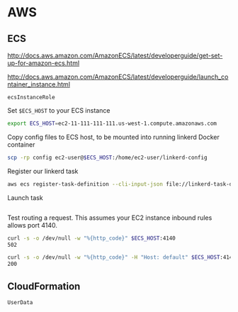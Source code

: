 # AWS

## ECS


http://docs.aws.amazon.com/AmazonECS/latest/developerguide/get-set-up-for-amazon-ecs.html

http://docs.aws.amazon.com/AmazonECS/latest/developerguide/launch_container_instance.html

`ecsInstanceRole`

Set `$ECS_HOST` to your ECS instance

```bash
export ECS_HOST=ec2-11-111-111-111.us-west-1.compute.amazonaws.com
```

Copy config files to ECS host, to be mounted into running linkerd Docker container

```bash
scp -rp config ec2-user@$ECS_HOST:/home/ec2-user/linkerd-config
```

Register our linkerd task

```bash
aws ecs register-task-definition --cli-input-json file://linkerd-task-definition.json
```

Launch task

```bash
```

Test routing a request. This assumes your EC2 instance inbound rules allows port 4140.

```bash
curl -s -o /dev/null -w "%{http_code}" $ECS_HOST:4140
502

curl -s -o /dev/null -w "%{http_code}" -H "Host: default" $ECS_HOST:4140
200
```

## CloudFormation

`UserData`
